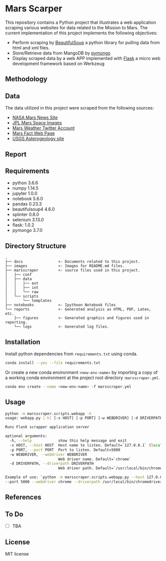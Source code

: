# Mars Scarper

This repository contains a Python project that illustrates a web application scraping various websites for data related to the Mission to Mars. The current implementation of this project implements the following objectives:
- Perform scraping by [BeautifulSoup](https://www.crummy.com/software/BeautifulSoup/bs4/doc/) a python library for pulling data from html and xml files.
- Store/Retrieve data from MangoDB by [pymongo](https://api.mongodb.com/python/current/)
- Display scraped data by a web APP implemented with [Flask](http://flask.pocoo.org/) a micro web development framework based on Werkzeug

## Methodology

## Data
The data utilized in this project were scraped from the following sources:
- [NASA Mars News Site](https://mars.nasa.gov/news/?page=0&per_page=40&order=publish_date+desc%2Ccreated_at+desc&search=&category=19%2C165%2C184%2C204&blank_scope=Latest)
- [JPL Mars Space Images](https://www.jpl.nasa.gov/spaceimages/?search=&category=Mars)
- [Mars Weather Twitter Account](https://twitter.com/marswxreport?lang=en)
- [Mars Fact Web Page](https://space-facts.com/mars/)
- [USGS Asterogeology site](https://astrogeology.usgs.gov/search/results?q=hemisphere+enhanced&k1=target&v1=Mars)

## Report

## Requirements
- python            3.6.6
- numpy             1.14.5
- jupyter           1.0.0
- notebook          5.6.0
- pandas            0.23.3
- beautifulsoup4    4.6.0
- splinter          0.8.0
- selenium          3.13.0
- flask:            1.0.2
- pymongo           3.7.0 

## Directory Structure
```
.
├── docs                <- Documents related to this project.
├── images              <- Images for README.md files.
├── marsscraper         <- source files used in this project.
│   ├── conf
│   ├── data
│   │   ├── ext
│   │   ├── int
│   │   └── raw
│   └── scripts
│       └── templates
├── notebooks           <- Ipythoon Notebook files
└── reports             <- Generated analysis as HTML, PDF, Latex, etc.
    ├── figures         <- Generated graphics and figures used in reporting.
    └── logs            <- Generated log files.         
```
## Installation
Install python dependencies from  `requirements.txt` using conda.
```bash
conda install --yes --file requirements.txt
```

Or create a new conda environment `<new-env-name>` by importing a copy of a working conda environment at the project root directory :`marsscraper.yml`.
```bash
conda env create --name <new-env-name> -f marsscraper.yml
```
## Usage
```bash
python -m marsscraper.scripts.webapp -h
usage: webapp.py [-h] [-s HOST] [-p PORT] [-w WEBDRIVER] [-d DRIVERPATH]

Runs Flask scrapper application server

optional arguments:
  -h, --help            show this help message and exit
  -s HOST, --host HOST  Host name to listen. Default=`127.0.0.1` (local host)
  -p PORT, --port PORT  Port to listen. Default=5000
  -w WEBDRIVER, --webdriver WEBDRIVER
                        Web driver name. Default=`chrome`
  -d DRIVERPATH, --driverpath DRIVERPATH
                        Web driver path. Default=`/usr/local/bin/chromedriver`

Example of use: `python -m marsscraper.scripts.webapp.py --host 127.0.0.1
--port 5000 --webdriver chrome --driverpath /usr/local/bin/chromedriver`

```
## References

## To Do
- [ ] TBA

## License 
MIT license

